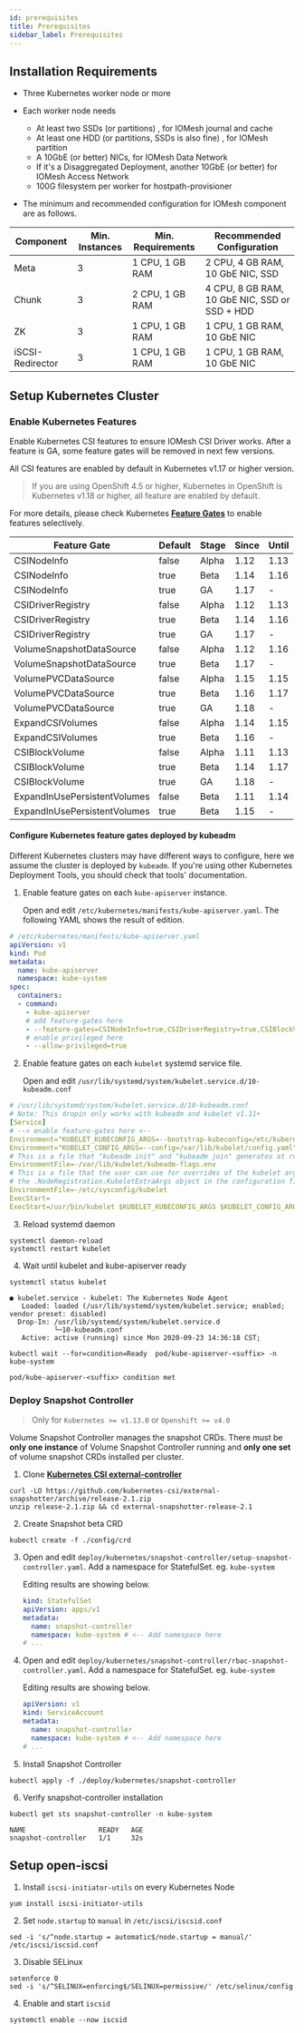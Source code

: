 ```yaml
---
id: prerequisites
title: Prerequisites
sidebar_label: Prerequisites
---
```


## Installation Requirements

- Three Kubernetes worker node or more
- Each worker node needs
  - At least two SSDs (or partitions) , for IOMesh journal and cache
  - At least one HDD (or partitions, SSDs is also fine) , for IOMesh partition
  - A 10GbE (or better) NICs, for IOMesh Data Network
  - If it's a Disaggregated Deployment, another 10GbE (or better) for IOMesh Access Network
  - 100G filesystem per worker for hostpath-provisioner

- The minimum and recommended configuration for IOMesh component are as follows.

| Component        | Min. Instances | Min. Requirements | Recommended Configuration                     |
| ---------------- | -------------- | ----------------- | --------------------------------------------- |
| Meta             | 3              | 1 CPU, 1 GB RAM   | 2 CPU, 4 GB RAM, 10 GbE NIC, SSD              |
| Chunk            | 3              | 2 CPU, 1 GB RAM   | 4 CPU, 8 GB RAM, 10 GbE NIC, SSD or SSD + HDD |
| ZK               | 3              | 1 CPU, 1 GB RAM   | 1 CPU, 1 GB RAM, 10 GbE NIC                   |
| iSCSI-Redirector | 3              | 1 CPU, 1 GB RAM   | 1 CPU, 1 GB RAM, 10 GbE NIC                   |

## Setup Kubernetes Cluster

### Enable Kubernetes Features

Enable Kubernetes CSI features to ensure IOMesh CSI Driver works. After a feature is GA, some feature gates will be removed in next few versions.

All CSI features are enabled by default in Kubernetes v1.17 or higher version.

> If you are using OpenShift 4.5 or higher, Kubernetes in OpenShift is Kubernetes v1.18 or higher, all feature are enabled by default.

For more details, please check Kubernetes **[Feature Gates][1]** to enable features selectively.

| Feature Gate                 | Default | Stage | Since | Until |
| ---------------------------- | ------- | ----- | ----- | ----- |
| CSINodeInfo                  | false   | Alpha | 1.12  | 1.13  |
| CSINodeInfo                  | true    | Beta  | 1.14  | 1.16  |
| CSINodeInfo                  | true    | GA    | 1.17  | -     |
| CSIDriverRegistry            | false   | Alpha | 1.12  | 1.13  |
| CSIDriverRegistry            | true    | Beta  | 1.14  | 1.16  |
| CSIDriverRegistry            | true    | GA    | 1.17  | -     |
| VolumeSnapshotDataSource     | false   | Alpha | 1.12  | 1.16  |
| VolumeSnapshotDataSource     | true    | Beta  | 1.17  | -     |
| VolumePVCDataSource          | false   | Alpha | 1.15  | 1.15  |
| VolumePVCDataSource          | true    | Beta  | 1.16  | 1.17  |
| VolumePVCDataSource          | true    | GA    | 1.18  | -     |
| ExpandCSIVolumes             | false   | Alpha | 1.14  | 1.15  |
| ExpandCSIVolumes             | true    | Beta  | 1.16  | -     |
| CSIBlockVolume               | false   | Alpha | 1.11  | 1.13  |
| CSIBlockVolume               | true    | Beta  | 1.14  | 1.17  |
| CSIBlockVolume               | true    | GA    | 1.18  | -     |
| ExpandInUsePersistentVolumes | false   | Beta  | 1.11  | 1.14  |
| ExpandInUsePersistentVolumes | true    | Beta  | 1.15  | -     |

[1]: https://kubernetes.io/docs/reference/command-line-tools-reference/feature-gates "Kubernetes - Feature Gates"

#### Configure Kubernetes feature gates deployed by kubeadm

Different Kubernetes clusters may have different ways to configure, here we assume the cluster is deployed by `kubeadm`. If you're using other Kubernetes Deployment Tools, you should check that tools' documentation.

1. Enable feature gates on each `kube-apiserver` instance.

   Open and edit `/etc/kubernetes/manifests/kube-apiserver.yaml`. The following YAML shows the result of edition.

```yaml
# /etc/kubernetes/manifests/kube-apiserver.yaml
apiVersion: v1
kind: Pod
metadata:
  name: kube-apiserver
  namespace: kube-system
spec:
  containers:
  - command:
    - kube-apiserver
    # add feature-gates here
    - --feature-gates=CSINodeInfo=true,CSIDriverRegistry=true,CSIBlockVolume=true,VolumeSnapshotDataSource=true,VolumePVCDataSource=true,ExpandCSIVolumes=true,ExpandInUsePersistentVolumes=true
    # enable privileged here
    - --allow-privileged=true
```

2. Enable feature gates on each `kubelet` systemd service file.

   Open and edit `/usr/lib/systemd/system/kubelet.service.d/10-kubeadm.conf`

```yaml
# /usr/lib/systemd/system/kubelet.service.d/10-kubeadm.conf
# Note: This dropin only works with kubeadm and kubelet v1.11+
[Service]
# --> enable feature-gates here <--
Environment="KUBELET_KUBECONFIG_ARGS=--bootstrap-kubeconfig=/etc/kubernetes/bootstrap-kubelet.conf --kubeconfig=/etc/kubernetes/kubelet.conf --feature-gates=CSINodeInfo=true,CSIDriverRegistry=true,CSIBlockVolume=true,VolumeSnapshotDataSource=true,VolumePVCDataSource=true,ExpandCSIVolumes=true,ExpandInUsePersistentVolumes=true"
Environment="KUBELET_CONFIG_ARGS=--config=/var/lib/kubelet/config.yaml"
# This is a file that "kubeadm init" and "kubeadm join" generates at runtime, populating the KUBELET_KUBEADM_ARGS variable dynamically
EnvironmentFile=-/var/lib/kubelet/kubeadm-flags.env
# This is a file that the user can use for overrides of the kubelet args as a last resort. Preferably, the user should use
# the .NodeRegistration.KubeletExtraArgs object in the configuration files instead. KUBELET_EXTRA_ARGS should be sourced from this file.
EnvironmentFile=-/etc/sysconfig/kubelet
ExecStart=
ExecStart=/usr/bin/kubelet $KUBELET_KUBECONFIG_ARGS $KUBELET_CONFIG_ARGS $KUBELET_KUBEADM_ARGS $KUBELET_EXTRA_ARGS
```

3. Reload systemd daemon

```shell
systemctl daemon-reload
systemctl restart kubelet
```

4. Wait until kubelet and kube-apiserver ready

```shell
systemctl status kubelet
```

```output
● kubelet.service - kubelet: The Kubernetes Node Agent
   Loaded: loaded (/usr/lib/systemd/system/kubelet.service; enabled; vendor preset: disabled)
  Drop-In: /usr/lib/systemd/system/kubelet.service.d
           └─10-kubeadm.conf
   Active: active (running) since Mon 2020-09-23 14:36:18 CST;
```

```shell
kubectl wait --for=condition=Ready  pod/kube-apiserver-<suffix> -n kube-system
```

```output
pod/kube-apiserver-<suffix> condition met
```


### Deploy Snapshot Controller

> Only for `Kubernetes >= v1.13.0` or `Openshift >= v4.0`

Volume Snapshot Controller manages the snapshot CRDs.
There must be **only one instance** of Volume Snapshot Controller running and **only one set** of volume snapshot CRDs installed per cluster.

1. Clone **[Kubernetes CSI external-controller](https://github.com/kubernetes-csi/external-snapshotter/tree/release-2.1)**

```shell
curl -LO https://github.com/kubernetes-csi/external-snapshotter/archive/release-2.1.zip
unzip release-2.1.zip && cd external-snapshotter-release-2.1
```

2. Create Snapshot beta CRD

```shell
kubectl create -f ./config/crd
```

3. Open and edit `deploy/kubernetes/snapshot-controller/setup-snapshot-controller.yaml`. Add a namespace for StatefulSet. eg. `kube-system`

   Editing results are showing below.

   ```yaml
   kind: StatefulSet
   apiVersion: apps/v1
   metadata:
     name: snapshot-controller
     namespace: kube-system # <-- Add namespace here
   # ...
   ```

4. Open and edit `deploy/kubernetes/snapshot-controller/rbac-snapshot-controller.yaml`. Add a namespace for StatefulSet. eg. `kube-system`

   Editing results are showing below.

   ```yaml
   apiVersion: v1
   kind: ServiceAccount
   metadata:
     name: snapshot-controller
     namespace: kube-system # <-- Add namespace here
   # ...
   ```

5. Install Snapshot Controller

```shell
kubectl apply -f ./deploy/kubernetes/snapshot-controller
```

6. Verify snapshot-controller installation

```shell
kubectl get sts snapshot-controller -n kube-system
```

```output
NAME                  READY   AGE
snapshot-controller   1/1     32s
```

## Setup open-iscsi

1. Install `iscsi-initiator-utils` on every Kubernetes Node

```shell
yum install iscsi-initiator-utils
```

2. Set `node.startup` to `manual` in `/etc/iscsi/iscsid.conf`

```shell
sed -i 's/^node.startup = automatic$/node.startup = manual/' /etc/iscsi/iscsid.conf
```

3. Disable SELinux

```shell
setenforce 0
sed -i 's/^SELINUX=enforcing$/SELINUX=permissive/' /etc/selinux/config
```

4. Enable and start `iscsid`

```shell
systemctl enable --now iscsid
```

